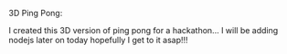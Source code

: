 3D Ping Pong:

I created this 3D version of ping pong for a hackathon... I will be adding nodejs later on today hopefully I get to it asap!!!
